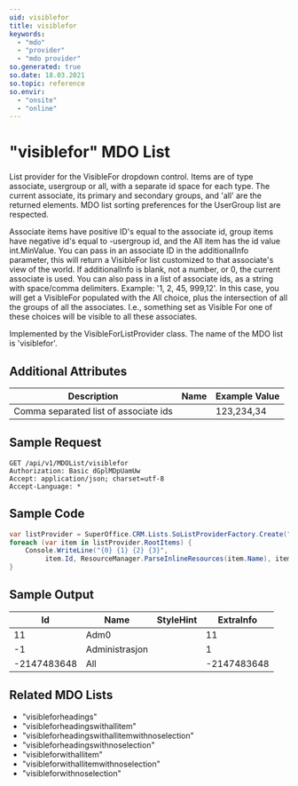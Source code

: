 ```yaml
---
uid: visiblefor
title: visiblefor
keywords:
  - "mdo"
  - "provider"
  - "mdo provider"
so.generated: true
so.date: 18.03.2021
so.topic: reference
so.envir:
  - "onsite"
  - "online"
---
```


# "visiblefor" MDO List
List provider for the VisibleFor dropdown control. Items are of type associate, usergroup or all, with
a separate id space for each type. The current associate, its primary and secondary groups, and 'all' are
the returned elements. MDO list sorting preferences for the UserGroup list are respected.

Associate items have positive ID's equal to the associate id, group items have negative id's equal to -usergroup id,
and the All item has the id value int.MinValue.
<para />
You can pass in an associate ID in the additionalInfo parameter, this will return a VisibleFor list customized to that
associate's view of the world. If additionalInfo is blank, not a number, or 0, the current associate is used.
<para />
You can also pass in a list of associate ids, as a string with space/comma delimiters.
Example: '1, 2, 45, 999,12'. In this case, you will get a VisibleFor populated with the All choice,
plus the intersection of all the groups of all the associates. I.e., something set as Visible For
one of these choices will be visible to all these associates.

Implemented by the <see cref="T:SuperOffice.CRM.Lists.VisibleForListProvider">VisibleForListProvider</see> class.
The name of the MDO list is 'visiblefor'.

## Additional Attributes

| Description | Name | Example Value |
|-----|-----|------|
|Comma separated list of associate ids| |123,234,34|





## Sample Request

```http!
GET /api/v1/MDOList/visiblefor
Authorization: Basic dGplMDpUamUw
Accept: application/json; charset=utf-8
Accept-Language: *

```

## Sample Code
```cs
var listProvider = SuperOffice.CRM.Lists.SoListProviderFactory.Create("visiblefor", forceFlatList: true);
foreach (var item in listProvider.RootItems) {
    Console.WriteLine("{0} {1} {2} {3}", 
         item.Id, ResourceManager.ParseInlineResources(item.Name), item.StyleHint, item.ExtraInfo);
}
```

## Sample Output

|Id   | Name  |StyleHint|ExtraInfo |
| --- | ----- | ------- | -------- |
|11|Adm0||11|
|-1|Administrasjon||1|
|-2147483648|All||-2147483648|


## Related MDO Lists

* "visibleforheadings"
* "visibleforheadingswithallitem"
* "visibleforheadingswithallitemwithnoselection"
* "visibleforheadingswithnoselection"
* "visibleforwithallitem"
* "visibleforwithallitemwithnoselection"
* "visibleforwithnoselection"
